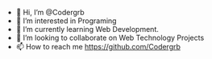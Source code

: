 - 👋 Hi, I’m @Codergrb
- 👀 I’m interested in Programing
- 🌱 I’m currently learning Web Development.
- 💞️ I’m looking to collaborate on Web Technology Projects
- 📫 How to reach me https://github.com/Codergrb

<!---
Codergrb/Codergrb is a ✨ special ✨ repository because its `README.md` (this file) appears on your GitHub profile.
You can click the Preview link to take a look at your changes.
--->
